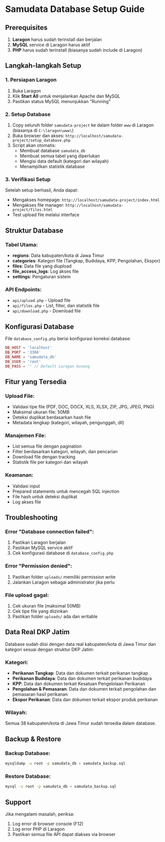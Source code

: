 # Samudata Database Setup Guide

## Prerequisites
1. **Laragon** harus sudah terinstall dan berjalan
2. **MySQL** service di Laragon harus aktif
3. **PHP** harus sudah terinstall (biasanya sudah include di Laragon)

## Langkah-langkah Setup

### 1. Persiapan Laragon
1. Buka Laragon
2. Klik **Start All** untuk menjalankan Apache dan MySQL
3. Pastikan status MySQL menunjukkan "Running"

### 2. Setup Database
1. Copy seluruh folder `samudata-project` ke dalam folder `www` di Laragon (biasanya di `C:\laragon\www\`)
2. Buka browser dan akses: `http://localhost/samudata-project/setup_database.php`
3. Script akan otomatis:
   - Membuat database `samudata_db`
   - Membuat semua tabel yang diperlukan
   - Mengisi data default (kategori dan wilayah)
   - Menampilkan statistik database

### 3. Verifikasi Setup
Setelah setup berhasil, Anda dapat:
- Mengakses homepage: `http://localhost/samudata-project/index.html`
- Mengakses file manager: `http://localhost/samudata-project/files.html`
- Test upload file melalui interface

## Struktur Database

### Tabel Utama:
- **regions**: Data kabupaten/kota di Jawa Timur
- **categories**: Kategori file (Tangkap, Budidaya, KPP, Pengolahan, Ekspor)
- **files**: Data file yang diupload
- **file_access_logs**: Log akses file
- **settings**: Pengaturan sistem

### API Endpoints:
- `api/upload.php` - Upload file
- `api/files.php` - List, filter, dan statistik file
- `api/download.php` - Download file

## Konfigurasi Database

File `database_config.php` berisi konfigurasi koneksi database:
```php
DB_HOST = 'localhost'
DB_PORT = '3306'
DB_NAME = 'samudata_db'
DB_USER = 'root'
DB_PASS = '' // Default Laragon kosong
```

## Fitur yang Tersedia

### Upload File:
- Validasi tipe file (PDF, DOC, DOCX, XLS, XLSX, ZIP, JPG, JPEG, PNG)
- Maksimal ukuran file: 50MB
- Deteksi duplikat berdasarkan hash file
- Metadata lengkap (kategori, wilayah, pengunggah, dll)

### Manajemen File:
- List semua file dengan pagination
- Filter berdasarkan kategori, wilayah, dan pencarian
- Download file dengan tracking
- Statistik file per kategori dan wilayah

### Keamanan:
- Validasi input
- Prepared statements untuk mencegah SQL injection
- File hash untuk deteksi duplikat
- Log akses file

## Troubleshooting

### Error "Database connection failed":
1. Pastikan Laragon berjalan
2. Pastikan MySQL service aktif
3. Cek konfigurasi database di `database_config.php`

### Error "Permission denied":
1. Pastikan folder `uploads/` memiliki permission write
2. Jalankan Laragon sebagai administrator jika perlu

### File upload gagal:
1. Cek ukuran file (maksimal 50MB)
2. Cek tipe file yang diizinkan
3. Pastikan folder `uploads/` ada dan writable

## Data Real DKP Jatim

Database sudah diisi dengan data real kabupaten/kota di Jawa Timur dan kategori sesuai dengan struktur DKP Jatim:

### Kategori:
- **Perikanan Tangkap**: Data dan dokumen terkait perikanan tangkap
- **Perikanan Budidaya**: Data dan dokumen terkait perikanan budidaya  
- **KPP**: Data dan dokumen terkait Kesatuan Pengelolaan Perikanan
- **Pengolahan & Pemasaran**: Data dan dokumen terkait pengolahan dan pemasaran hasil perikanan
- **Ekspor Perikanan**: Data dan dokumen terkait ekspor produk perikanan

### Wilayah:
Semua 38 kabupaten/kota di Jawa Timur sudah tersedia dalam database.

## Backup & Restore

### Backup Database:
```bash
mysqldump -u root -p samudata_db > samudata_backup.sql
```

### Restore Database:
```bash
mysql -u root -p samudata_db < samudata_backup.sql
```

## Support

Jika mengalami masalah, periksa:
1. Log error di browser console (F12)
2. Log error PHP di Laragon
3. Pastikan semua file API dapat diakses via browser

